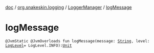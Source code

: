 [doc](../../index.md) / [org.snakeskin.logging](../index.md) / [LoggerManager](index.md) / [logMessage](./log-message.md)

# logMessage

`@JvmStatic @JvmOverloads fun logMessage(message: `[`String`](https://kotlinlang.org/api/latest/jvm/stdlib/kotlin/-string/index.html)`, level: `[`LogLevel`](../-log-level/index.md)` = LogLevel.INFO): `[`Unit`](https://kotlinlang.org/api/latest/jvm/stdlib/kotlin/-unit/index.html)